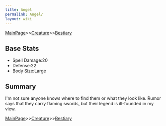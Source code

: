 ```yaml
---
title: Angel
permalink: Angel/
layout: wiki
---
```


[MainPage](/keeperrl_wiki/ "wikilink")>>[Creature](/keeperrl_wiki/Creature_Guide "wikilink")>>[Bestiary](/keeperrl_wiki/Bestiary "wikilink")

Base Stats
----------

-   Spell Damage:20
-   Defense:22
-   Body Size:Large

Summary
-------

I'm not sure anyone knows where to find them or what they look like.
Rumor says that they carry flaming swords, but their legend is
ill-founded in my view.

[MainPage](/keeperrl_wiki/ "wikilink")>>[Creature](/keeperrl_wiki/Creature_Guide "wikilink")>>[Bestiary](/keeperrl_wiki/Bestiary "wikilink")

